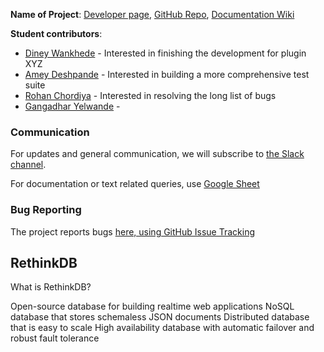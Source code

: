 

**Name of Project**: [Developer page](https://www.rethinkdb.com/), [GitHub Repo](https://github.com/rethinkdb/rethinkdb), [Documentation Wiki]()

**Student contributors**:

* [Diney Wankhede](https://github.com/dineyw23) - Interested in finishing the development for plugin XYZ
* [Amey Deshpande](https://github.com/ameydeshpande) - Interested in building a more comprehensive test suite
* [Rohan Chordiya](https://github.com/rchordiya) - Interested in resolving the long list of bugs
* [Gangadhar Yelwande](https://github.com/gyelwande) -
### Communication

For updates and general communication, we will subscribe to [the Slack channel](https://rethinkdb-chicostate.slack.com).

For documentation or text related queries, use [Google Sheet](https://docs.google.com/a/mail.csuchico.edu/document/d/1xhe0akOSdFhYTqRnk2zKf4GVXuMCjwAc0pumST6Inbk/edit?usp=sharing)

### Bug Reporting

The project reports bugs [here, using GitHub Issue Tracking](https://github.com/rethinkdb/rethinkdb/issues)

## RethinkDB

What is RethinkDB?

Open-source database for building realtime web applications
NoSQL database that stores schemaless JSON documents
Distributed database that is easy to scale
High availability database with automatic failover and robust fault tolerance
